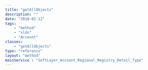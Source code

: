```yaml
---
title: "getAllObjects"
description: ""
date: "2018-02-12"
tags:
    - "method"
    - "sldn"
    - "Account"
classes:
    - "getAllObjects"
type: "reference"
layout: "method"
mainService : "SoftLayer_Account_Regional_Registry_Detail_Type"
---
```

